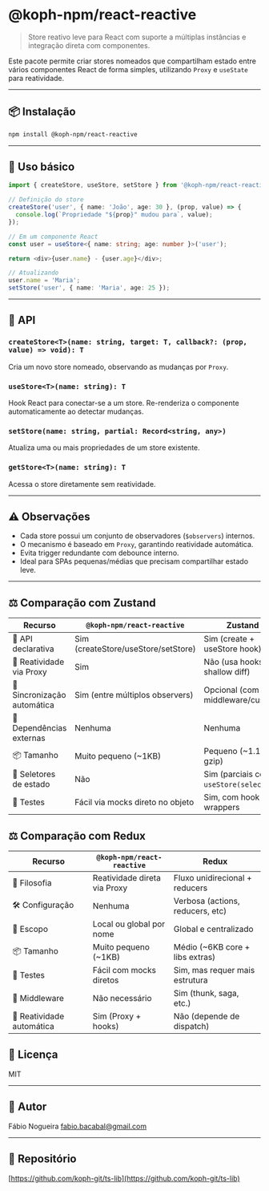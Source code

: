 # @koph-npm/react-reactive

> Store reativo leve para React com suporte a múltiplas instâncias e integração direta com componentes.

Este pacote permite criar stores nomeados que compartilham estado entre vários componentes React de forma simples, utilizando `Proxy` e `useState` para reatividade.

---

## 📦 Instalação

```bash
npm install @koph-npm/react-reactive
```

---

## 🚀 Uso básico

```ts
import { createStore, useStore, setStore } from '@koph-npm/react-reactive';

// Definição do store
createStore('user', { name: 'João', age: 30 }, (prop, value) => {
  console.log(`Propriedade "${prop}" mudou para`, value);
});

// Em um componente React
const user = useStore<{ name: string; age: number }>('user');

return <div>{user.name} - {user.age}</div>;

// Atualizando
user.name = 'Maria';
setStore('user', { name: 'Maria', age: 25 });
```

---

## 🧠 API

### `createStore<T>(name: string, target: T, callback?: (prop, value) => void): T`
Cria um novo store nomeado, observando as mudanças por `Proxy`.

### `useStore<T>(name: string): T`
Hook React para conectar-se a um store. Re-renderiza o componente automaticamente ao detectar mudanças.

### `setStore(name: string, partial: Record<string, any>)`
Atualiza uma ou mais propriedades de um store existente.

### `getStore<T>(name: string): T`
Acessa o store diretamente sem reatividade.

---

## ⚠️ Observações

- Cada store possui um conjunto de observadores (`$observers`) internos.
- O mecanismo é baseado em `Proxy`, garantindo reatividade automática.
- Evita trigger redundante com debounce interno.
- Ideal para SPAs pequenas/médias que precisam compartilhar estado leve.

---

## ⚖️ Comparação com Zustand

| Recurso                           | `@koph-npm/react-reactive`            | Zustand                             |
|----------------------------------|----------------------------------------|--------------------------------------|
| 🧩 API declarativa               | Sim (createStore/useStore/setStore)   | Sim (create + useStore hook)         |
| 🔄 Reatividade via Proxy         | Sim                                    | Não (usa hooks com shallow diff)     |
| 🔁 Sincronização automática      | Sim (entre múltiplos observers)        | Opcional (com middleware/custom)     |
| 🚫 Dependências externas         | Nenhuma                                | Nenhuma                              |
| 📦 Tamanho                      | Muito pequeno (~1KB)                   | Pequeno (~1.1KB gzip)                |
| 📍 Seletores de estado           | Não                                    | Sim (parciais com `useStore(selector)`) |
| 🧪 Testes                        | Fácil via mocks direto no objeto       | Sim, com hook wrappers               |


## ⚖️ Comparação com Redux

| Recurso                     | `@koph-npm/react-reactive`       | Redux                            |
|----------------------------|-----------------------------------|----------------------------------|
| 🧠 Filosofia               | Reatividade direta via Proxy      | Fluxo unidirecional + reducers   |
| 🛠 Configuração            | Nenhuma                           | Verbosa (actions, reducers, etc) |
| 🧩 Escopo                  | Local ou global por nome          | Global e centralizado            |
| 📦 Tamanho                | Muito pequeno (~1KB)              | Médio (~6KB core + libs extras)  |
| 🧪 Testes                 | Fácil com mocks diretos           | Sim, mas requer mais estrutura   |
| 🧰 Middleware             | Não necessário                    | Sim (thunk, saga, etc.)          |
| 🔁 Reatividade automática | Sim (Proxy + hooks)               | Não (depende de dispatch)        |


## 📄 Licença

MIT

---

## 👤 Autor

Fábio Nogueira <fabio.bacabal@gmail.com>

---

## 🔗 Repositório

[https://github.com/koph-git/ts-lib](https://github.com/koph-git/ts-lib)

